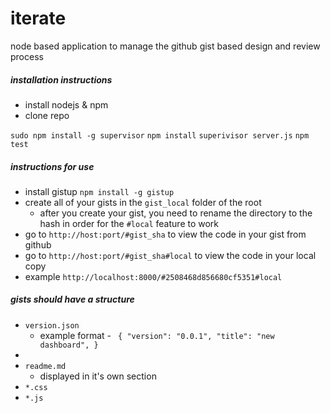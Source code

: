 iterate
=======

node based application to manage the github gist based design and review process

##### installation instructions
* install nodejs & npm
* clone repo

```sudo npm install -g supervisor```
```npm install```
```superivisor server.js```
```npm test```

##### instructions for use

* install gistup `npm install -g gistup`
* create all of your gists in the `gist_local` folder of the root
  * after you create your gist, you need to rename the directory to the hash in order for the `#local` feature to work
* go to `http://host:port/#gist_sha` to view the code in your gist from github
* go to `http://host:port/#gist_sha#local` to view the code in your local copy
* example `http://localhost:8000/#2508468d856680cf5351#local`

##### gists should have a structure

* `version.json`
  * example format - `
{
    "version": "0.0.1",
    "title": "new dashboard",
}`
*
* `readme.md`
  * displayed in it's own section
* `*.css`
* `*.js`
